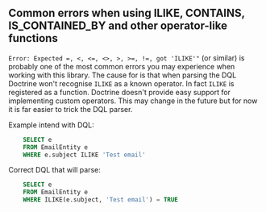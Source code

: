 Common errors when using ILIKE, CONTAINS, IS_CONTAINED_BY and other operator-like functions
---

`Error: Expected =, <, <=, <>, >, >=, !=, got 'ILIKE'"` (or similar) is probably one of the most common errors you may experience when working with this library. The cause for is that when parsing the DQL Doctrine won't recognise `ILIKE` as a known operator. In fact `ILIKE` is registered as a function.
Doctrine doesn't provide easy support for implementing custom operators. This may change in the future but for now it is far easier to trick the DQL parser.

Example intend with DQL:
```sql
    SELECT e
    FROM EmailEntity e
    WHERE e.subject ILIKE 'Test email'
```

Correct DQL that will parse:
```sql
    SELECT e
    FROM EmailEntity e
    WHERE ILIKE(e.subject, 'Test email') = TRUE
```
